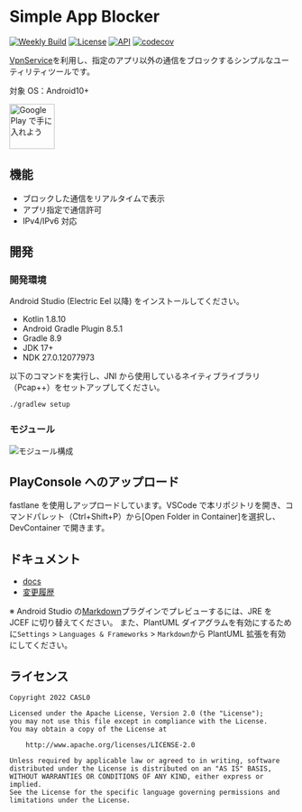 # Simple App Blocker

[![Weekly Build](https://github.com/CASL0/simple_app_blocker/actions/workflows/weekly_build.yml/badge.svg)](https://github.com/CASL0/simple_app_blocker/actions/workflows/weekly_build.yml)
[![License](https://img.shields.io/badge/License-Apache%202.0-blue.svg)](https://opensource.org/licenses/Apache-2.0)
[![API](https://img.shields.io/badge/API-29%2B-brightgreen.svg?style=flat)](https://android-arsenal.com/api?level=29)
[![codecov](https://codecov.io/github/CASL0/simple_app_blocker/graph/badge.svg?token=0RFQSCROZT)](https://app.codecov.io/github/CASL0/simple_app_blocker)

[VpnService](https://developer.android.com/reference/android/net/VpnService)を利用し、指定のアプリ以外の通信をブロックするシンプルなユーティリティツールです。

対象 OS：Android10+

<a href="https://play.google.com/store/apps/details?id=jp.co.casl0.android.simpleappblocker&pcampaignid=pcampaignidMKT-Other-global-all-co-prtnr-py-PartBadge-Mar2515-1"><img height="80" alt="Google Play で手に入れよう" src="https://play.google.com/intl/en_us/badges/static/images/badges/ja_badge_web_generic.png"/></a>

## 機能

- ブロックした通信をリアルタイムで表示
- アプリ指定で通信許可
- IPv4/IPv6 対応

## 開発

### 開発環境

Android Studio (Electric Eel 以降) をインストールしてください。

- Kotlin 1.8.10
- Android Gradle Plugin 8.5.1
- Gradle 8.9
- JDK 17+
- NDK 27.0.12077973

以下のコマンドを実行し、JNI から使用しているネイティブライブラリ（Pcap++）をセットアップしてください。

```bash
./gradlew setup
```

### モジュール

![モジュール構成](https://user-images.githubusercontent.com/28913760/227686241-7f6462cb-08fe-4759-8bf1-efaa0b5957a3.svg)

## PlayConsole へのアップロード

fastlane を使用しアップロードしています。VSCode で本リポジトリを開き、コマンドパレット（Ctrl+Shift+P）から[Open Folder in Container]を選択し、DevContainer で開きます。

## ドキュメント

- [docs](/docs)
- [変更履歴](CHANGELOG.md)

※ Android Studio の[Markdown](https://pleiades.io/help/idea/markdown.html)プラグインでプレビューするには、JRE を JCEF に切り替えてください。
また、PlantUML ダイアグラムを有効にするために`Settings` > `Languages & Frameworks` > `Markdown`から PlantUML 拡張を有効にしてください。

## ライセンス

```
Copyright 2022 CASL0

Licensed under the Apache License, Version 2.0 (the "License");
you may not use this file except in compliance with the License.
You may obtain a copy of the License at

    http://www.apache.org/licenses/LICENSE-2.0

Unless required by applicable law or agreed to in writing, software
distributed under the License is distributed on an "AS IS" BASIS,
WITHOUT WARRANTIES OR CONDITIONS OF ANY KIND, either express or implied.
See the License for the specific language governing permissions and
limitations under the License.
```
